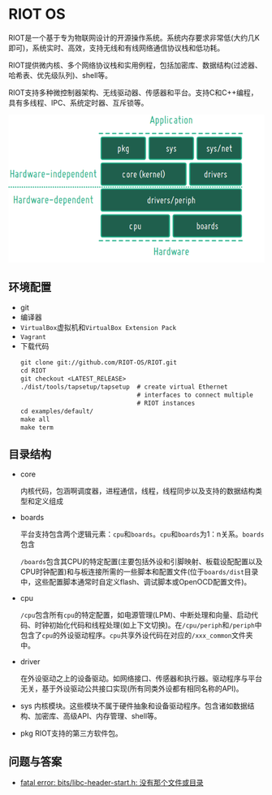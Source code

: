 RIOT OS 
=================
RIOT是一个基于专为物联网设计的开源操作系统。系统内存要求非常低(大约几K即可)，系统实时、高效，支持无线和有线网络通信协议栈和低功耗。

RIOT提供微内核、多个网络协议栈和实用例程，包括加密库、数据结构(过滤器、哈希表、优先级队列)、shell等。

RIOT支持多种微控制器架构、无线驱动器、传感器和平台。支持C和C++编程，具有多线程、IPC、系统定时器、互斥锁等。

![riot-struct](pictures/riot-struct.png)
## 环境配置
- git
- 编译器
- `VirtualBox`虚拟机和`VirtualBox Extension Pack`
- `Vagrant`
- 下载代码
    ```
    git clone git://github.com/RIOT-OS/RIOT.git 
    cd RIOT
    git checkout <LATEST_RELEASE>
    ./dist/tools/tapsetup/tapsetup  # create virtual Ethernet
                                    # interfaces to connect multiple
                                    # RIOT instances
    cd examples/default/
    make all 
    make term
    ```
## 目录结构
 - core    

    内核代码，包涵啊调度器，进程通信，线程，线程同步以及支持的数据结构类型和定义组成

- boards

    平台支持包含两个逻辑元素：`cpu`和`boards`。`cpu`和`boards`为1：n关系。`boards`包含

    `/boards`包含其CPU的特定配置(主要包括外设和引脚映射、板载设配配置以及CPU时钟配置)和与板连接所需的一些脚本和配置文件(位于`boards/dist`目录中，这些配置脚本通常时自定义flash、调试脚本或OpenOCD配置文件)。

- cpu
    
    `/cpu`包含所有`cpu`的特定配置，如电源管理(LPM)、中断处理和向量、启动代码、时钟初始化代码和线程处理(如上下文切换)。在`/cpu/periph`和`/periph`中包含了`cpu`的外设驱动程序。`cpu`共享外设代码在对应的`/xxx_common`文件夹中。

- driver

    在外设驱动之上的设备驱动。如网络接口、传感器和执行器。驱动程序与平台无关，基于外设驱动公共接口实现(所有同类外设都有相同名称的API)。

- sys 
    内核模块。这些模块不属于硬件抽象和设备驱动程序。包含诸如数据结构、加密库、高级API、内存管理、shell等。

- pkg 
    RIOT支持的第三方软件包。
    
## 问题与答案
- [fatal error: bits/libc-header-start.h: 没有那个文件或目录](https://bugs.launchpad.net/ubuntu/+source/xen/+bug/1725390)